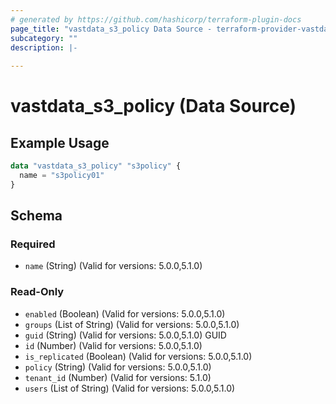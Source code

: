 ```yaml
---
# generated by https://github.com/hashicorp/terraform-plugin-docs
page_title: "vastdata_s3_policy Data Source - terraform-provider-vastdata"
subcategory: ""
description: |-
  
---
```


# vastdata_s3_policy (Data Source)



## Example Usage

```terraform
data "vastdata_s3_policy" "s3policy" {
  name = "s3policy01"
}
```

<!-- schema generated by tfplugindocs -->
## Schema

### Required

- `name` (String) (Valid for versions: 5.0.0,5.1.0)

### Read-Only

- `enabled` (Boolean) (Valid for versions: 5.0.0,5.1.0)
- `groups` (List of String) (Valid for versions: 5.0.0,5.1.0)
- `guid` (String) (Valid for versions: 5.0.0,5.1.0) GUID
- `id` (Number) (Valid for versions: 5.0.0,5.1.0)
- `is_replicated` (Boolean) (Valid for versions: 5.0.0,5.1.0)
- `policy` (String) (Valid for versions: 5.0.0,5.1.0)
- `tenant_id` (Number) (Valid for versions: 5.1.0)
- `users` (List of String) (Valid for versions: 5.0.0,5.1.0)
